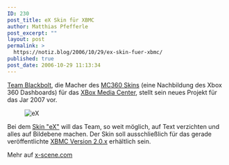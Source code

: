 ```yaml
---
ID: 230
post_title: eX Skin für XBMC
author: Matthias Pfefferle
post_excerpt: ""
layout: post
permalink: >
  https://notiz.blog/2006/10/29/ex-skin-fuer-xbmc/
published: true
post_date: 2006-10-29 11:13:34
---
```

<!-- wp:paragraph -->
<p><a href="http://blackbolt.x-scene.com/">Team Blackbolt</a>, die Macher des <a href="http://blackbolt.x-scene.com/?p=skins&amp;cat=mc360">MC360 Skins</a> (eine Nachbildung des Xbox 360 Dashboards) für das <a href="http://www.xboxmediacenter.com/">XBox Media Center</a>, stellt sein neues Projekt für das Jar 2007 vor.</p>
<!-- /wp:paragraph -->

<!-- wp:image {"align":"center"} -->
<figure class="wp-block-image aligncenter"><img src="http://www.notiz.blog/wp-content/uploads/2006/10/ex.jpg" alt="eX" /></figure>
<!-- /wp:image -->

<!-- wp:paragraph -->
<p>Bei dem <a href="http://blackbolt.x-scene.com/?p=skins&amp;cat=ex">Skin "eX"</a> will das Team, so weit möglich, auf Text verzichten und alles auf Bildebene machen. Der Skin soll ausschließlich für das gerade veröffentlichte <a href="http://www.notiz.blog/2006/10/09/xboxmediacenter-20/">XBMC Version 2.0.x</a> erhältlich sein.</p>
<!-- /wp:paragraph -->

<!-- wp:paragraph -->
<p>Mehr auf <a href="http://www.x-scene.com/xbox1data/sep/EEykpyyEAAlTkcrirB.php">x-scene.com</a></p>
<!-- /wp:paragraph -->